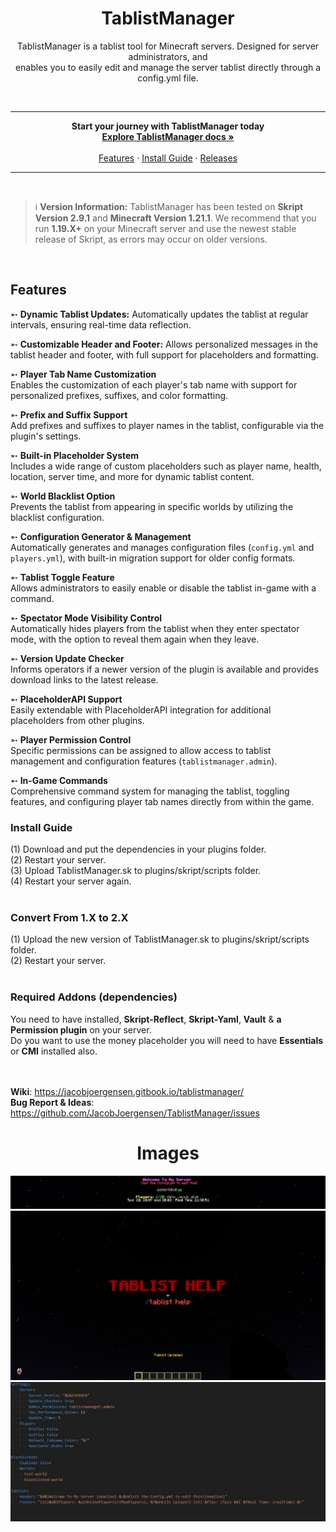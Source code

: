 <h1 align="center">TablistManager</h1>
<p align="center">TablistManager is a tablist tool for Minecraft servers. Designed for server administrators, and <br> enables you to easily edit and manage the server tablist directly through a config.yml file.</p> <br>

<hr>
<p align="center">
      <strong>Start your journey with TablistManager today</strong>
      <br>
      <a href="#docs"><strong>Explore TablistManager docs »</strong></a>
      <br>
      <br>
      <a href="#features">Features</a>
      ·
      <a href="#install-guide">Install Guide</a>
      ·
      <a href="https://github.com/JacobJoergensen/TablistManager/releases">Releases</a>
</p>

<hr>
<br>

> :information_source: **Version Information:** TablistManager has been tested on **Skript Version 2.9.1** and **Minecraft Version 1.21.1**. We recommend that you run **1.19.X+** on your Minecraft server and use the newest stable release of Skript, as errors may occur on older versions.

<br>

## Features
➵ **Dynamic Tablist Updates:** Automatically updates the tablist at regular intervals, ensuring real-time data reflection.

➵ **Customizable Header and Footer:** Allows personalized messages in the tablist header and footer, with full support for placeholders and formatting.

➵ **Player Tab Name Customization**  
Enables the customization of each player's tab name with support for personalized prefixes, suffixes, and color formatting.

➵ **Prefix and Suffix Support**  
Add prefixes and suffixes to player names in the tablist, configurable via the plugin's settings.

➵ **Built-in Placeholder System**  
Includes a wide range of custom placeholders such as player name, health, location, server time, and more for dynamic tablist content.

➵ **World Blacklist Option**  
Prevents the tablist from appearing in specific worlds by utilizing the blacklist configuration.

➵ **Configuration Generator & Management**  
Automatically generates and manages configuration files (`config.yml` and `players.yml`), with built-in migration support for older config formats.

➵ **Tablist Toggle Feature**  
Allows administrators to easily enable or disable the tablist in-game with a command.

➵ **Spectator Mode Visibility Control**  
Automatically hides players from the tablist when they enter spectator mode, with the option to reveal them again when they leave.

➵ **Version Update Checker**  
Informs operators if a newer version of the plugin is available and provides download links to the latest release.

➵ **PlaceholderAPI Support**  
Easily extendable with PlaceholderAPI integration for additional placeholders from other plugins.

➵ **Player Permission Control**  
Specific permissions can be assigned to allow access to tablist management and configuration features (`tablistmanager.admin`).

➵ **In-Game Commands**  
Comprehensive command system for managing the tablist, toggling features, and configuring player tab names directly from within the game.

<h3>Install Guide</h3>
(1) Download and put the dependencies in your plugins folder.<br>
(2) Restart your server. <br>
(3) Upload TablistManager.sk to plugins/skript/scripts folder. <br>
(4) Restart your server again. <br><br>

<h3>Convert From 1.X to 2.X</h3>
(1) Upload the new version of TablistManager.sk to plugins/skript/scripts folder. <br>
(2) Restart your server. <br><br>

<h3>Required Addons (dependencies)</h3>
You need to have installed, <strong>Skript-Reflect</strong>, <strong>Skript-Yaml</strong>, <strong>Vault</strong> & <strong>a Permission plugin</strong> on your server.
<br>Do you want to use the money placeholder you will need to have <strong>Essentials</strong> or <strong>CMI</strong> installed also. <br><br><br>

**Wiki**: https://jacobjoergensen.gitbook.io/tablistmanager/
<br>**Bug Report & Ideas**: https://github.com/JacobJoergensen/TablistManager/issues

<h1 align="center">Images</h1>

![alt text](https://github.com/JacobJoergensen/TablistManager/blob/main/img/tablistm-showcase2.jpg?raw=true)
![alt text](https://github.com/JacobJoergensen/TablistManager/blob/main/img/tablistm-showcase.png?raw=true)
![alt text](https://github.com/JacobJoergensen/TablistManager/blob/main/img/tablistm-showcase4.jpg?raw=true)

